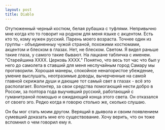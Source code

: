 ```yaml
--- 
layout: post
title: Diablo
---
```

Отутюженный черный костюм, белая рубашка с туфлями. Непривычно мне когда кто то говорит на родном для меня языке с акцентом.
Есть кто то, кому нужен русский.
Парень моего возраста. Точнее один из группы - объединенныу чужой страной, похожими костюмами, акцентом и блеском в глазах.
Нет, не блеском. Светом. Я видел раньше такие глаза, у самого такие бывают.
На лацкане табличка с именем. "Старейшина ХХХХ. Церковь ХХХХ." Понятно, что весь тот час что был у него до самолета в
ставший для меня неслучайным город Самару мы проговорили. Хорошая манеры, спокойное ненапористое убеждение, умение выслушать,
неотразимые доводы, вычерченные на самой главной скрижали души и дающие тот самый свет в глазах - всё это располагает.
Волонтер, за свои средства помогающий нести добро в России, за полтора года выучивший русский, работающий с гуманитраной помощью и
ожидающий конца этого света. Он отказался от своего эго. Редко когда я говорю столько же, сколько слушаю.

Он бы мог стать моим другом. Верящий в дьявола и своим появлением сумевший доказать мне его существование.
Хочу верить, что он тоже вспомнил о чем говорил ему я.

